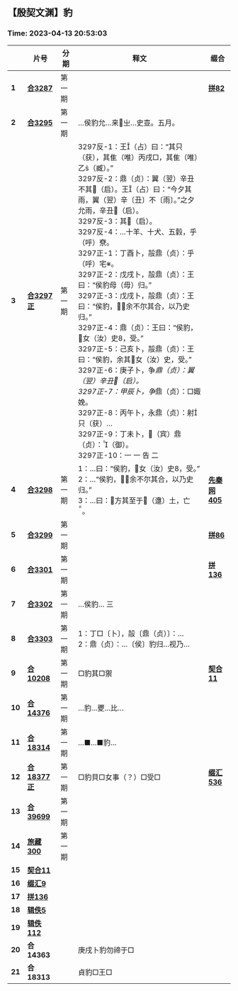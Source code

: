## 【殷契文渊】豹

### Time: 2023-04-13 20:53:03

|      | 片号 | 分期 | 释文 | 缀合 |
| ---- | ---- | ---- | ---- | ---- |
| **1** | [**合3287**](http://jgw.aynu.edu.cn/ajaxpage/home2.0/d/view.html?dbID=1&dbName=BONE&DisplayDBName=著录库&sysID=112768&drnext=112777) | 第一期 |  | [**拼82**](http://jgw.aynu.edu.cnjavascript:void(0);) |
| **2** | [**合3295**](http://jgw.aynu.edu.cn/ajaxpage/home2.0/d/view.html?dbID=1&dbName=BONE&DisplayDBName=著录库&sysID=112777&drnext=112780) | 第一期 | …侯豹允…来㞢…史壴。五月。 |  |
| **3** | [**合3297正**](http://jgw.aynu.edu.cn/ajaxpage/home2.0/d/view.html?dbID=1&dbName=BONE&DisplayDBName=著录库&sysID=112780&drnext=112781) | 第一期 | 3297反-1：王（占）曰：“其只（获），其隹（唯）丙戌□，其隹（唯）乙（臧）。”<br />3297反-2：鼎（贞）：翼（翌）辛丑不其𢼄（启）。王（占）曰：“今夕其雨，翼（翌）辛〔丑〕不〔雨〕。”之夕允雨，辛丑𢼄（启）。<br />3297反-3：其𢼄（启）。<br />3297反-4：…十羊、十犬、五豰，乎（呼）尞。<br />3297正-1：丁酉卜，㱿鼎（贞）：乎（呼）宅※。<br />3297正-2：戊戌卜，㱿鼎（贞）：王曰：“侯豹母（毋）归。”<br />3297正-3：戊戌卜，㱿鼎（贞）：王曰：“侯豹，！余不尔其合，以乃史归。”<br />3297正-4：鼎（贞）：王曰：“侯豹，女（汝）史，受。”<br />3297正-5：己亥卜，㱿鼎（贞）：王曰：“侯豹，余其女（汝）史，受。”<br />3297正-6：庚子卜，争*鼎（贞）：翼（翌）辛丑𢼄（启）。<br />3297正-7：甲辰卜，争*鼎（贞）：□娵娩。<br />3297正-8：丙午卜，永鼎（贞）：射只（获）…<br />3297正-9：丁未卜，𡧊（宾）鼎（贞）：（御）。<br />3297正-10：一    一  告    二 |  |
| **4** | [**合3298**](http://jgw.aynu.edu.cn/ajaxpage/home2.0/d/view.html?dbID=1&dbName=BONE&DisplayDBName=著录库&sysID=112781&drnext=112782) | 第一期 | 1：…曰：“侯豹，女（汝）史，受。”<br />2：…“侯豹，！余不尔其合，以乃史归。”<br />3：…曰：𢀛方其至于（邍）土，亡。 | [**先秦网405**](http://jgw.aynu.edu.cnjavascript:void(0);) |
| **5** | [**合3299**](http://jgw.aynu.edu.cn/ajaxpage/home2.0/d/view.html?dbID=1&dbName=BONE&DisplayDBName=著录库&sysID=112782&drnext=112784) | 第一期 |  | [**拼86**](http://jgw.aynu.edu.cnjavascript:void(0);) |
| **6** | [**合3301**](http://jgw.aynu.edu.cn/ajaxpage/home2.0/d/view.html?dbID=1&dbName=BONE&DisplayDBName=著录库&sysID=112784&drnext=112785) | 第一期 |  | [**拼136**](http://jgw.aynu.edu.cnjavascript:void(0);) |
| **7** | [**合3302**](http://jgw.aynu.edu.cn/ajaxpage/home2.0/d/view.html?dbID=1&dbName=BONE&DisplayDBName=著录库&sysID=112785&drnext=112786) | 第一期 | …侯豹…  三 |  |
| **8** | [**合3303**](http://jgw.aynu.edu.cn/ajaxpage/home2.0/d/view.html?dbID=1&dbName=BONE&DisplayDBName=著录库&sysID=112786&drnext=119866) | 第一期 | 1：丁□〔卜〕，㱿〔鼎（贞）〕：…<br />2：鼎（贞）：…〔侯〕豹归…视乃… |  |
| **9** | [**合10208**](http://jgw.aynu.edu.cn/ajaxpage/home2.0/d/view.html?dbID=1&dbName=BONE&DisplayDBName=著录库&sysID=119866&drnext=124166) | 第一期 | □豹其□禦 | [**契合11**](http://jgw.aynu.edu.cnjavascript:void(0);) |
| **10** | [**合14376**](http://jgw.aynu.edu.cn/ajaxpage/home2.0/d/view.html?dbID=1&dbName=BONE&DisplayDBName=著录库&sysID=124166&drnext=127903) | 第一期 | …豹…夒…比… |  |
| **11** | [**合18314**](http://jgw.aynu.edu.cn/ajaxpage/home2.0/d/view.html?dbID=1&dbName=BONE&DisplayDBName=著录库&sysID=127903&drnext=127969) | 第一期 | …■…■豹… |  |
| **12** | [**合18377正**](http://jgw.aynu.edu.cn/ajaxpage/home2.0/d/view.html?dbID=1&dbName=BONE&DisplayDBName=著录库&sysID=127969&drnext=) | 第一期 | □豹貝□女事（？）□受□ | [**缀汇536**](http://jgw.aynu.edu.cnjavascript:void(0);) |
| **13** | [**合39699**](http://jgw.aynu.edu.cn/ajaxpage/home2.0/d/view.html?dbID=1&dbName=BONE&DisplayDBName=著录库&sysID=149278&drnext=178447) | 第一期 |  |  |
| **14** | [**旅藏300**](http://jgw.aynu.edu.cn/ajaxpage/home2.0/d/view.html?dbID=1&dbName=BONE&DisplayDBName=著录库&sysID=178447&drnext=196346) | 第一期 |  |  |
| **15** | [**契合11**](http://jgw.aynu.edu.cn/ajaxpage/home2.0/d/view.html?dbID=1&dbName=BONE&DisplayDBName=著录库&sysID=196346&drnext=216961) |  |  |  |
| **16** | [**缀汇9**](http://jgw.aynu.edu.cn/ajaxpage/home2.0/d/view.html?dbID=1&dbName=BONE&DisplayDBName=著录库&sysID=216961&drnext=199186) |  |  |  |
| **17** | [**拼136**](http://jgw.aynu.edu.cn/ajaxpage/home2.0/d/view.html?dbID=1&dbName=BONE&DisplayDBName=著录库&sysID=199186&drnext=186589) |  |  |  |
| **18** | [**辑佚5**](http://jgw.aynu.edu.cn/ajaxpage/home2.0/d/view.html?dbID=1&dbName=BONE&DisplayDBName=著录库&sysID=186589&drnext=186696) |  |  |  |
| **19** | [**辑佚112**](http://jgw.aynu.edu.cn/ajaxpage/home2.0/d/view.html?dbID=1&dbName=BONE&DisplayDBName=著录库&sysID=186696&drnext=254273) |  |  |  |
| **20** | **合14363** |  | 庚戌卜豹勿禘于□ |  |
| **21** | **合18313** |  | 貞豹□王□ |  |
